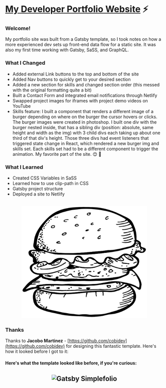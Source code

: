# <a href="https://www.danny-berger.dev/">My Developer Portfolio Website</a> ⚡️

### Welcome!
My portfolio site was built from a Gatsby template, so I took notes on how a more experienced dev sets up front-end data flow for a static site. It was also my first time working with Gatsby, SaSS, and GraphQL.

### What I Changed
- Added external Link buttons to the top and bottom of the site
- Added Nav buttons to quickly get to your desired section
- Added a new section for skills and changed section order (this messed with the original formatting quite a bit)
- Built a Contact Form and integrated email notifications through Netlify
- Swapped project images for iframes with project demo videos on YouTube
- Skills feature: I built a component that renders a different image of a burger depending on where on the burger the cursor hovers or clicks. The burger images were created in photoshop. I built one div with the burger nested inside, that has a sibling div (position: absolute, same height and width as the img) with 3 child divs each taking up about one third of that div's height. Those three divs had event listeners that triggered state change in React, which rendered a new burger img and skills set. Each skills set had to be a different component to trigger the animation. My favorite part of the site. 😊 🍔


### What I Learned
- Created CSS Variables in SaSS
- Learned how to use clip-path in CSS
- Gatsby project structure
- Deployed a site to Netlify

<h2 align="center">
    <img src="https://github.com/KungoJung/dev-portfolio/blob/main/src/images/burger_blank.png?raw=true" alt="Burger" width="400px" />
    <br>
</h2>

### Thanks
Thanks to **Jacobo Martinez** - [https://github.com/cobidev](https://github.com/cobidev) for designing this fantastic template. Here's how it looked before I got to it:

#### Here's what the template looked like before, if you're curious:
<h2 align="center">
  <img src="https://github.com/cobidev/gatsby-simplefolio/blob/master/examples/example.gif" alt="Gatsby Simplefolio" width="600px" />
  <br>
</h2>
